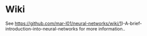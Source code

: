 # Wiki
See https://github.com/mar-l01/neural-networks/wiki/1)-A-brief-introduction-into-neural-networks for more information..
